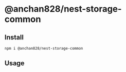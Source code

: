 # @anchan828/nest-storage-common

## Install

```shell
npm i @anchan828/nest-storage-common
```

## Usage

```typescript
```
